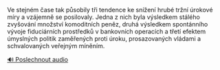 
Ve stejném čase tak působily tři tendence ke snížení hrubé tržní úrokové míry a vzájemně se posilovaly. Jedna z nich byla výsledkem stálého zvyšování množství komoditních peněz, druhá výsledkem spontánního vývoje fiduciárních prostředků v bankovních operacích a třetí efektem úmyslných politik zaměřených proti úroku, prosazovaných vládami a schvalovaných veřejným míněním.

[🔊 Poslechnout audio](/data/7-paragraphs/audio/chapter_103/para_006-Ve-stejnm-ase-tak-psobily-ti-tendence-ke-sne.mp3)
